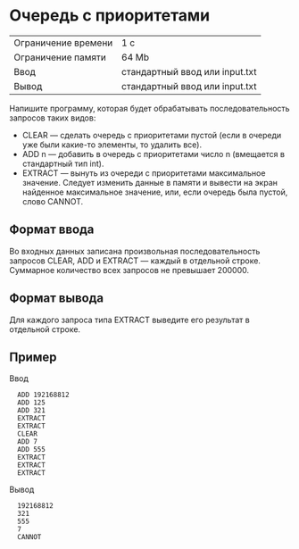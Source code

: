 # Очередь с приоритетами

<table>
 <tr>
    <td>Ограничение времени</td>
    <td>1 c</td>
 </tr>
 <tr>
    <td>Ограничение памяти</td>
    <td>64 Mb</td>
 </tr>
  <tr>
    <td>Ввод</td>
    <td>стандартный ввод или input.txt</td>
 </tr>
  <tr>
    <td>Вывод</td>
    <td>стандартный ввод или input.txt</td>
 </tr>
</table>

Напишите программу, которая будет обрабатывать последовательность запросов таких видов:
* CLEAR — сделать очередь с приоритетами пустой (если в очереди уже были какие-то элементы, то удалить все).
* ADD n — добавить в очередь с приоритетами число n (вмещается в стандартный тип int).
* EXTRACT — вынуть из очереди с приоритетами максимальное значение. Следует изменить данные в памяти и вывести на экран найденное максимальное значение, или, если очередь была пустой, слово CANNOT.

## Формат ввода
Во входных данных записана произвольная последовательность запросов CLEAR, ADD и EXTRACT — каждый в отдельной строке. Суммарное количество всех запросов не превышает 200000.

## Формат вывода
Для каждого запроса типа EXTRACT выведите его результат в отдельной строке.

## Пример
Ввод

      ADD 192168812
      ADD 125
      ADD 321
      EXTRACT
      EXTRACT
      CLEAR
      ADD 7
      ADD 555
      EXTRACT
      EXTRACT
      EXTRACT

Вывод

      192168812
      321
      555
      7
      CANNOT